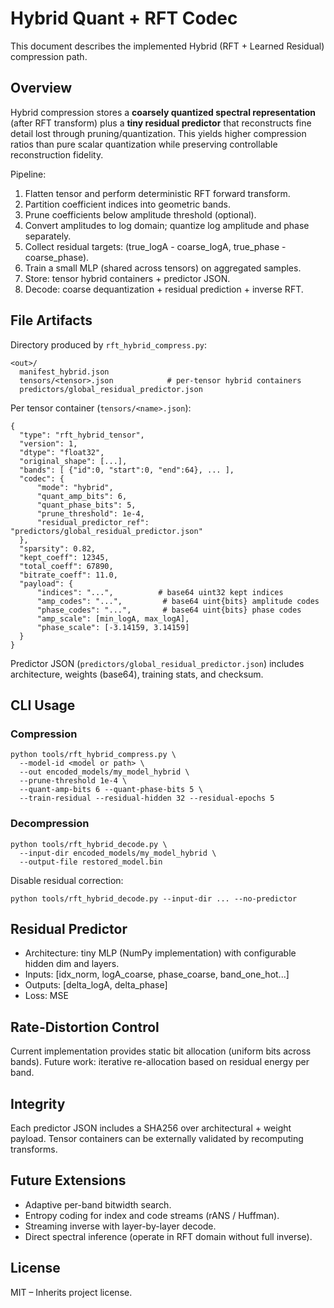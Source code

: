 # Hybrid Quant + RFT Codec

This document describes the implemented Hybrid (RFT + Learned Residual) compression path.

## Overview
Hybrid compression stores a **coarsely quantized spectral representation** (after RFT transform) plus a **tiny residual predictor** that reconstructs fine detail lost through pruning/quantization. This yields higher compression ratios than pure scalar quantization while preserving controllable reconstruction fidelity.

Pipeline:
1. Flatten tensor and perform deterministic RFT forward transform.
2. Partition coefficient indices into geometric bands.
3. Prune coefficients below amplitude threshold (optional).
4. Convert amplitudes to log domain; quantize log amplitude and phase separately.
5. Collect residual targets: (true_logA - coarse_logA, true_phase - coarse_phase).
6. Train a small MLP (shared across tensors) on aggregated samples.
7. Store: tensor hybrid containers + predictor JSON.
8. Decode: coarse dequantization + residual prediction + inverse RFT.

## File Artifacts
Directory produced by `rft_hybrid_compress.py`:
```
<out>/
  manifest_hybrid.json
  tensors/<tensor>.json            # per-tensor hybrid containers
  predictors/global_residual_predictor.json
```

Per tensor container (`tensors/<name>.json`):
```
{
  "type": "rft_hybrid_tensor",
  "version": 1,
  "dtype": "float32",
  "original_shape": [...],
  "bands": [ {"id":0, "start":0, "end":64}, ... ],
  "codec": {
      "mode": "hybrid",
      "quant_amp_bits": 6,
      "quant_phase_bits": 5,
      "prune_threshold": 1e-4,
      "residual_predictor_ref": "predictors/global_residual_predictor.json"
  },
  "sparsity": 0.82,
  "kept_coeff": 12345,
  "total_coeff": 67890,
  "bitrate_coeff": 11.0,
  "payload": {
      "indices": "...",          # base64 uint32 kept indices
      "amp_codes": "...",         # base64 uint{bits} amplitude codes
      "phase_codes": "...",       # base64 uint{bits} phase codes
      "amp_scale": [min_logA, max_logA],
      "phase_scale": [-3.14159, 3.14159]
  }
}
```

Predictor JSON (`predictors/global_residual_predictor.json`) includes architecture, weights (base64), training stats, and checksum.

## CLI Usage
### Compression
```
python tools/rft_hybrid_compress.py \
  --model-id <model or path> \
  --out encoded_models/my_model_hybrid \
  --prune-threshold 1e-4 \
  --quant-amp-bits 6 --quant-phase-bits 5 \
  --train-residual --residual-hidden 32 --residual-epochs 5
```

### Decompression
```
python tools/rft_hybrid_decode.py \
  --input-dir encoded_models/my_model_hybrid \
  --output-file restored_model.bin
```
Disable residual correction:
```
python tools/rft_hybrid_decode.py --input-dir ... --no-predictor
```

## Residual Predictor
* Architecture: tiny MLP (NumPy implementation) with configurable hidden dim and layers.
* Inputs: [idx_norm, logA_coarse, phase_coarse, band_one_hot...]
* Outputs: [delta_logA, delta_phase]
* Loss: MSE

## Rate-Distortion Control
Current implementation provides static bit allocation (uniform bits across bands). Future work: iterative re-allocation based on residual energy per band.

## Integrity
Each predictor JSON includes a SHA256 over architectural + weight payload. Tensor containers can be externally validated by recomputing transforms.

## Future Extensions
* Adaptive per-band bitwidth search.
* Entropy coding for index and code streams (rANS / Huffman).
* Streaming inverse with layer-by-layer decode.
* Direct spectral inference (operate in RFT domain without full inverse).

## License
MIT – Inherits project license.
